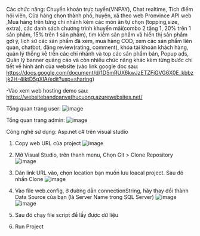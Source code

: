 Các chức năng: Chuyển khoản trực tuyến(VNPAY), Chat realtime, Tích điểm hội viên, Cửa hàng chọn thành phố, huyện, xã theo web Pronvince API web ,Mua hàng trên từng chi nhánh kèm các món ăn tự chọn (topping,size, extra), các danh sách chương trình khuyến mãi(combo 2 tặng 1, 20% trên 1 sản phẩm, 15% trên 1 sản phẩm), tìm kiếm sản phẩm và hiển thị sản phẩm gợi ý, lịch sử các sản phẩm đã xem, mua hàng COD, xem các sản phẩm liên quan, chatbot, đăng review(rating, comment), khóa tài khoản khách hàng, quản lý thống kê trên các chi nhánh và top các sản phẩm bán, Popup ads, Quản lý banner quảng cáo và còn nhiều chức năng khác kèm từng bước chi tiết về hình ảnh của website (vào link google doc sau: https://docs.google.com/document/d/1D5mRUX6kwJzETZFjGVG6X0E_kbbzjk2H-4iktD5gXlA/edit?usp=sharing)

-Vào xem web hosting demo sau: https://websitebandoanvathucuong.azurewebsites.net/

Tổng quan trang user: ![image](https://github.com/user-attachments/assets/736fd90b-6dd3-44da-ad91-3d56531ad49d)

Tổng quan trang admin: ![image](https://github.com/user-attachments/assets/aa94f261-98dd-45d8-8b64-758eee17976f)

Công nghệ sử dụng: Asp.net c# trên visual studio
1) Copy web URL của project
![image](https://github.com/user-attachments/assets/0bcbbdc7-e6eb-41be-9f82-2872cba981c7)

2) Mở Visual Studio, trên thanh menu, Chọn Git > Clone Repository
![image](https://github.com/user-attachments/assets/57b9d6a8-9f20-4669-b464-d4ef802a59d1)

3) Dán link URL vào, chọn location bạn muốn lưu loacal project. Sau đó nhấn Clone
![image](https://github.com/user-attachments/assets/e768b6d3-f6d6-4e4f-87fa-d28d0ebafde7)

4) Vào file web.config, ở đường dẫn connectionString, hãy thay đổi thành Data Source của bạn (là Server Name trong SQL Server)
![image](https://github.com/user-attachments/assets/8f275563-32d2-42f1-8bf7-ab23b0caaaff)
![image](https://github.com/user-attachments/assets/5ce8883b-cc00-4dab-a382-c12854a7f6f1)

6) Sau đó chạy file script để lấy được dữ liệu
7) Run Project
